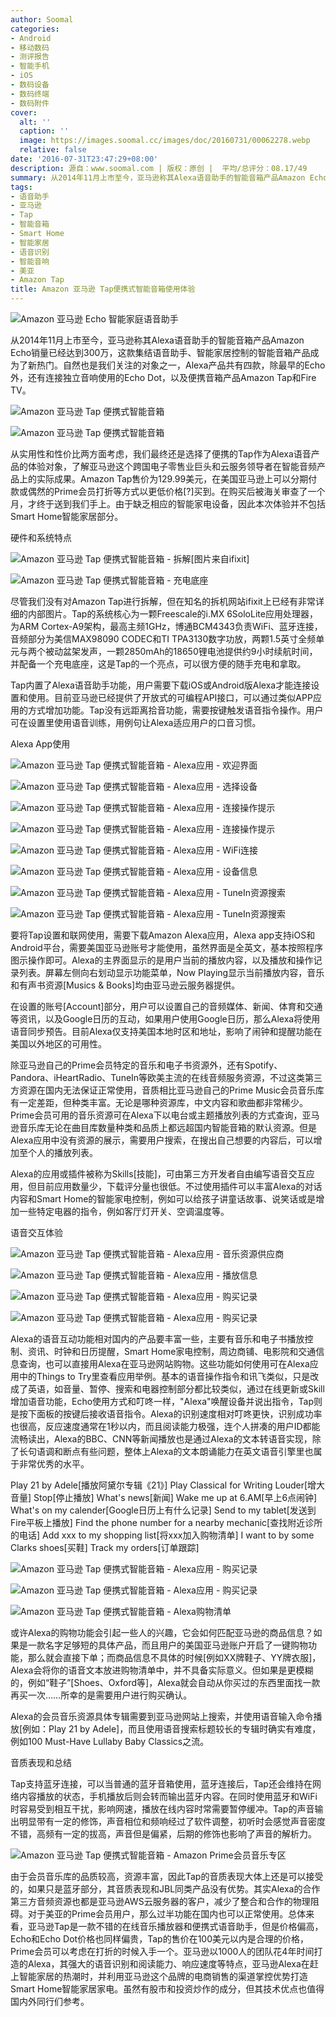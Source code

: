 ```yaml
---
author: Soomal
categories:
- Android
- 移动数码
- 测评报告
- 智能手机
- iOS
- 数码设备
- 数码终端
- 数码附件
cover:
  alt: ''
  caption: ''
  image: https://images.soomal.cc/images/doc/20160731/00062278.webp
  relative: false
date: '2016-07-31T23:47:29+08:00'
description: 源自：www.soomal.com | 版权：原创 |  平均/总评分：08.17/49
summary: 从2014年11月上市至今，亚马逊称其Alexa语音助手的智能音箱产品Amazon Echo销量已经达到300万，这款集结语音助手、智能家居控制的智能音箱产品成为了新热门。自然也是我们关注的对象之一，从实用性和性价比两方面考虑，我们最终还是选择了便携的Tap作为Alexa语音产品的体验对象。
tags:
- 语音助手
- 亚马逊
- Tap
- 智能音箱
- Smart Home
- 智能家居
- 语音识别
- 智能音响
- 美亚
- Amazon Tap
title: Amazon 亚马逊 Tap便携式智能音箱使用体验
---
```


![Amazon 亚马逊 Echo 智能家庭语音助手](https://images.soomal.cc/images/doc/20160731/00062261.webp)



从2014年11月上市至今，亚马逊称其Alexa语音助手的智能音箱产品Amazon Echo销量已经达到300万，这款集结语音助手、智能家居控制的智能音箱产品成为了新热门。自然也是我们关注的对象之一，Alexa产品共有四款，除最早的Echo外，还有连接独立音响使用的Echo Dot，以及便携音箱产品Amazon Tap和Fire TV。



![Amazon 亚马逊 Tap 便携式智能音箱](https://images.soomal.cc/images/doc/20160720/00062041_01.webp)



![Amazon 亚马逊 Tap 便携式智能音箱](https://images.soomal.cc/images/doc/20160720/00062043_01.webp)



从实用性和性价比两方面考虑，我们最终还是选择了便携的Tap作为Alexa语音产品的体验对象，了解亚马逊这个跨国电子零售业巨头和云服务领导者在智能音频产品上的实际成果。Amazon Tap售价为129.99美元，在美国亚马逊上可以分期付款或偶然的Prime会员打折等方式以更低价格[?]买到。在购买后被海关审查了一个月，才终于送到我们手上。由于缺乏相应的智能家电设备，因此本次体验并不包括Smart Home智能家居部分。



硬件和系统特点



![Amazon 亚马逊 Tap 便携式智能音箱 - 拆解[图片来自ifixit]](https://images.soomal.cc/images/doc/20160731/00062262_01.webp)



![Amazon 亚马逊 Tap 便携式智能音箱 - 充电底座](https://images.soomal.cc/images/doc/20160720/00062049_01.webp)



尽管我们没有对Amazon Tap进行拆解，但在知名的拆机网站ifixit上已经有非常详细的内部图片。Tap的系统核心为一颗Freescale的i.MX 6SoloLite应用处理器，为ARM Cortex-A9架构，最高主频1GHz，博通BCM4343负责WiFi、蓝牙连接，音频部分为美信MAX98090 CODEC和TI TPA3130数字功放，两颗1.5英寸全频单元与两个被动盆架发声，一颗2850mAh的18650锂电池提供约9小时续航时间，并配备一个充电底座，这是Tap的一个亮点，可以很方便的随手充电和拿取。



Tap内置了Alexa语音助手功能，用户需要下载iOS或Android版Alexa才能连接设置和使用。目前亚马逊已经提供了开放式的可编程API接口，可以通过类似APP应用的方式增加功能。Tap没有远距离拾音功能，需要按键触发语音指令操作。用户可在设置里使用语音训练，用例句让Alexa适应用户的口音习惯。



Alexa App使用



![Amazon 亚马逊 Tap 便携式智能音箱 - Alexa应用 - 欢迎界面](https://images.soomal.cc/images/doc/20160731/00062263_01.webp)



![Amazon 亚马逊 Tap 便携式智能音箱 - Alexa应用 - 选择设备](https://images.soomal.cc/images/doc/20160731/00062264_01.webp)



![Amazon 亚马逊 Tap 便携式智能音箱 - Alexa应用 - 连接操作提示](https://images.soomal.cc/images/doc/20160731/00062265_01.webp)



![Amazon 亚马逊 Tap 便携式智能音箱 - Alexa应用 - 连接操作提示](https://images.soomal.cc/images/doc/20160731/00062266_01.webp)



![Amazon 亚马逊 Tap 便携式智能音箱 - Alexa应用 - WiFi连接](https://images.soomal.cc/images/doc/20160731/00062267_01.webp)



![Amazon 亚马逊 Tap 便携式智能音箱 - Alexa应用 - 设备信息](https://images.soomal.cc/images/doc/20160731/00062268_01.webp)



![Amazon 亚马逊 Tap 便携式智能音箱 - Alexa应用 - TuneIn资源搜索](https://images.soomal.cc/images/doc/20160731/00062274_01.webp)



![Amazon 亚马逊 Tap 便携式智能音箱 - Alexa应用 - TuneIn资源搜索](https://images.soomal.cc/images/doc/20160731/00062275_01.webp)



要将Tap设置和联网使用，需要下载Amazon Alexa应用，Alexa app支持iOS和Android平台，需要美国亚马逊账号才能使用，虽然界面是全英文，基本按照程序图示操作即可。Alexa的主界面显示的是用户当前的播放内容，以及播放和操作记录列表。屏幕左侧向右划动显示功能菜单，Now Playing显示当前播放内容，音乐和有声书资源[Musics & Books]均由亚马逊云服务器提供。



在设置的账号[Account]部分，用户可以设置自己的音频媒体、新闻、体育和交通等资讯，以及Google日历的互动，如果用户使用Google日历，那么Alexa将使用语音同步预告。目前Alexa仅支持美国本地时区和地址，影响了闹钟和提醒功能在美国以外地区的可用性。



除亚马逊自己的Prime会员特定的音乐和电子书资源外，还有Spotify、Pandora、iHeartRadio、TuneIn等欧美主流的在线音频服务资源，不过这类第三方资源在国内无法保证正常使用，音质相比亚马逊自己的Prime Music会员音乐库有一定差距，但种类丰富。无论是哪种资源库，中文内容和歌曲都非常稀少。Prime会员可用的音乐资源可在Alexa下以电台或主题播放列表的方式查询，亚马逊音乐库无论在曲目库数量种类和品质上都远超国内智能音箱的默认资源。但是Alexa应用中没有资源的展示，需要用户搜索，在搜出自己想要的内容后，可以增加至个人的播放列表。



Alexa的应用或插件被称为Skills[技能]，可由第三方开发者自由编写语音交互应用，但目前应用数量少，下载评分量也很低。不过使用插件可以丰富Alexa的对话内容和Smart Home的智能家电控制，例如可以给孩子讲童话故事、说笑话或是增加一些特定电器的指令，例如客厅灯开关、空调温度等。



语音交互体验



![Amazon 亚马逊 Tap 便携式智能音箱 - Alexa应用 - 音乐资源供应商](https://images.soomal.cc/images/doc/20160731/00062269_01.webp)



![Amazon 亚马逊 Tap 便携式智能音箱 - Alexa应用 - 播放信息](https://images.soomal.cc/images/doc/20160731/00062270_01.webp)



![Amazon 亚马逊 Tap 便携式智能音箱 - Alexa应用 - 购买记录](https://images.soomal.cc/images/doc/20160731/00062271_01.webp)



![Amazon 亚马逊 Tap 便携式智能音箱 - Alexa应用 - 购买记录](https://images.soomal.cc/images/doc/20160731/00062272_01.webp)



Alexa的语音互动功能相对国内的产品要丰富一些，主要有音乐和电子书播放控制、资讯、时钟和日历提醒，Smart Home家电控制，周边商铺、电影院和交通信息查询，也可以直接用Alexa在亚马逊网站购物。这些功能如何使用可在Alexa应用中的Things to Try里查看应用举例。基本的语音操作指令和讯飞类似，只是改成了英语，如音量、暂停、搜索和电器控制部分都比较类似，通过在线更新或Skill增加语音功能，Echo使用方式和叮咚一样，"Alexa"唤醒设备并说出指令，Tap则是按下面板的按键后接收语音指令。Alexa的识别速度相对叮咚更快，识别成功率也很高，反应速度通常在1秒以内，而且阅读能力极强，连个人拼凑的用户ID都能流畅读出，Alexa的BBC、CNN等新闻播放也是通过Alexa的文本转语音实现，除了长句语调和断点有些问题，整体上Alexa的文本朗诵能力在英文语音引擎里也属于非常优秀的水平。



Play 21 by Adele[播放阿黛尔专辑《21》]
  Play Classical for Writing
  Louder[增大音量]
  Stop[停止播放]
  What's news[新闻]
  Wake me up at 6.AM[早上6点闹钟]
  What's on my calender[Google日历上有什么记录]
  Send to my tablet[发送到Fire平板上播放]
  Find the phone number for a nearby mechanic[查找附近诊所的电话]
  Add xxx to my shopping list[将xxx加入购物清单]
  I want to by some Clarks shoes[买鞋]
  Track my orders[订单跟踪]



![Amazon 亚马逊 Tap 便携式智能音箱 - Alexa应用 - 购买记录](https://images.soomal.cc/images/doc/20160731/00062271_01.webp)



![Amazon 亚马逊 Tap 便携式智能音箱 - Alexa应用 - 购买记录](https://images.soomal.cc/images/doc/20160731/00062272_01.webp)



![Amazon 亚马逊 Tap 便携式智能音箱 - Alexa购物清单](https://images.soomal.cc/images/doc/20160731/00062276.webp)



或许Alexa的购物功能会引起一些人的兴趣，它会如何匹配亚马逊的商品信息？如果是一款名字足够短的具体产品，而且用户的美国亚马逊账户开启了一键购物功能，那么就会直接下单；而商品信息不具体的时候[例如XX牌鞋子、YY牌衣服]，Alexa会将你的语音文本放进购物清单中，并不具备实际意义。但如果是更模糊的，例如“鞋子”[Shoes、Oxford等]，Alexa就会自动从你买过的东西里面找一款再买一次……所幸的是需要用户进行购买确认。



Alexa的会员音乐资源具体专辑需要到亚马逊网站上搜索，并使用语音输入命令播放[例如：Play 21 by Adele]，而且使用语音搜索标题较长的专辑时确实有难度，例如100 Must-Have Lullaby Baby Classics之流。



音质表现和总结



Tap支持蓝牙连接，可以当普通的蓝牙音箱使用，蓝牙连接后，Tap还会维持在网络内容播放的状态，手机播放后则会转而输出蓝牙内容。在同时使用蓝牙和WiFi时容易受到相互干扰，影响网速，播放在线内容时常需要暂停缓冲。Tap的声音输出明显带有一定的修饰，声音相位和频响经过了软件调整，初听时会感觉声音密度不错，高频有一定的拔高，声音但是偏紧，后期的修饰也影响了声音的解析力。



![Amazon 亚马逊 Tap 便携式智能音箱 - Amazon Prime会员音乐专区](https://images.soomal.cc/images/doc/20160731/00062277.webp)



由于会员音乐库的品质较高，资源丰富，因此Tap的音质表现大体上还是可以接受的，如果只是蓝牙部分，其音质表现和JBL同类产品没有优势。其实Alexa的合作第三方音频资源也都是亚马逊AWS云服务器的客户，减少了整合和合作的物理阻碍。对于美亚的Prime会员用户，那么过半功能在国内也可以正常使用。总体来看，亚马逊Tap是一款不错的在线音乐播放器和便携式语音助手，但是价格偏高，Echo和Echo Dot价格也同样偏贵，Tap的售价在100美元以内是合理的价格，Prime会员可以考虑在打折的时候入手一个。亚马逊以1000人的团队花4年时间打造的Alexa，其强大的语音识别和阅读能力、响应速度等特点，亚马逊Alexa在赶上智能家居的热潮时，并利用亚马逊这个品牌的电商销售的渠道掌控优势打造Smart Home智能家居家电。虽然有股市和投资炒作的成分，但其技术优点也值得国内外同行们参考。